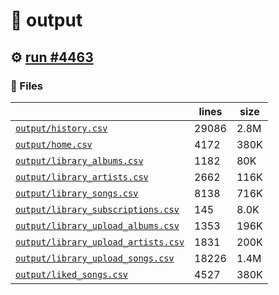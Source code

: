 # 📝  output 

## ⚙️ [run #4463](https://github.com/jwenerd/ytm-dl/actions/runs/15659245714)

### 📁 Files

|                                                                         |lines|size|
|-------------------------------------------------------------------------|-----|----|
|[`output/history.csv` ](output/history.csv)                              |29086|2.8M|
|[`output/home.csv` ](output/home.csv)                                    |4172 |380K|
|[`output/library_albums.csv` ](output/library_albums.csv)                |1182 |80K |
|[`output/library_artists.csv` ](output/library_artists.csv)              |2662 |116K|
|[`output/library_songs.csv` ](output/library_songs.csv)                  |8138 |716K|
|[`output/library_subscriptions.csv` ](output/library_subscriptions.csv)  |145  |8.0K|
|[`output/library_upload_albums.csv` ](output/library_upload_albums.csv)  |1353 |196K|
|[`output/library_upload_artists.csv` ](output/library_upload_artists.csv)|1831 |200K|
|[`output/library_upload_songs.csv` ](output/library_upload_songs.csv)    |18226|1.4M|
|[`output/liked_songs.csv` ](output/liked_songs.csv)                      |4527 |380K|
